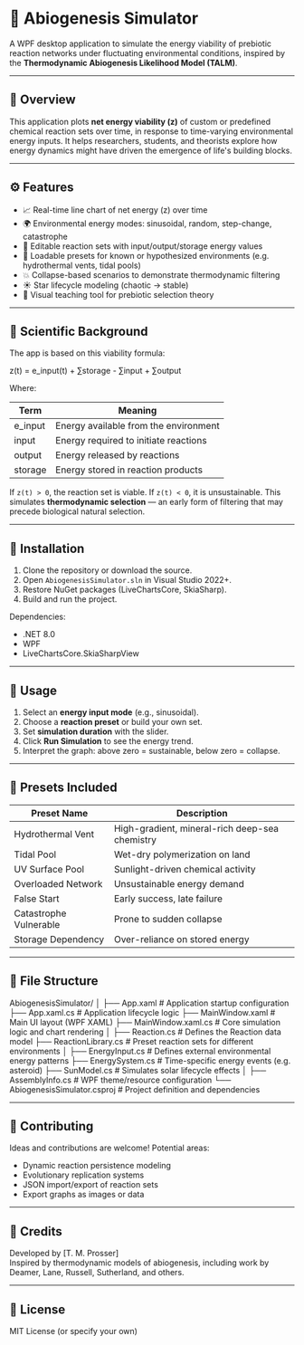 # 🔬 Abiogenesis Simulator

A WPF desktop application to simulate the energy viability of prebiotic reaction networks under fluctuating environmental conditions, inspired by the **Thermodynamic Abiogenesis Likelihood Model (TALM)**.

---

## 📘 Overview

This application plots **net energy viability (z)** of custom or predefined chemical reaction sets over time, in response to time-varying environmental energy inputs. It helps researchers, students, and theorists explore how energy dynamics might have driven the emergence of life's building blocks.

---

## ⚙️ Features

- 📈 Real-time line chart of net energy (z) over time  
- 🌍 Environmental energy modes: sinusoidal, random, step-change, catastrophe  
- 🧪 Editable reaction sets with input/output/storage energy values  
- 🔁 Loadable presets for known or hypothesized environments (e.g. hydrothermal vents, tidal pools)  
- 💥 Collapse-based scenarios to demonstrate thermodynamic filtering  
- ☀️ Star lifecycle modeling (chaotic → stable)  
- 🧠 Visual teaching tool for prebiotic selection theory

---

## 🔬 Scientific Background

The app is based on this viability formula:

z(t) = e_input(t) + ∑storage - ∑input + ∑output


Where:

| Term      | Meaning                                    |
|-----------|--------------------------------------------|
| e_input   | Energy available from the environment      |
| input     | Energy required to initiate reactions      |
| output    | Energy released by reactions               |
| storage   | Energy stored in reaction products         |

If `z(t) > 0`, the reaction set is viable. If `z(t) < 0`, it is unsustainable. This simulates **thermodynamic selection** — an early form of filtering that may precede biological natural selection.

---

## 🚀 Installation

1. Clone the repository or download the source.
2. Open `AbiogenesisSimulator.sln` in Visual Studio 2022+.
3. Restore NuGet packages (LiveChartsCore, SkiaSharp).
4. Build and run the project.

Dependencies:
- .NET 8.0
- WPF
- LiveChartsCore.SkiaSharpView

---

## 🧪 Usage

1. Select an **energy input mode** (e.g., sinusoidal).
2. Choose a **reaction preset** or build your own set.
3. Set **simulation duration** with the slider.
4. Click **Run Simulation** to see the energy trend.
5. Interpret the graph: above zero = sustainable, below zero = collapse.

---

## 📂 Presets Included

| Preset Name            | Description                                     |
|------------------------|-------------------------------------------------|
| Hydrothermal Vent      | High-gradient, mineral-rich deep-sea chemistry |
| Tidal Pool             | Wet-dry polymerization on land                 |
| UV Surface Pool        | Sunlight-driven chemical activity              |
| Overloaded Network     | Unsustainable energy demand                    |
| False Start            | Early success, late failure                    |
| Catastrophe Vulnerable | Prone to sudden collapse                       |
| Storage Dependency     | Over-reliance on stored energy                 |

---

## 📁 File Structure

AbiogenesisSimulator/
│
├── App.xaml # Application startup configuration
├── App.xaml.cs # Application lifecycle logic
├── MainWindow.xaml # Main UI layout (WPF XAML)
├── MainWindow.xaml.cs # Core simulation logic and chart rendering
│
├── Reaction.cs # Defines the Reaction data model
├── ReactionLibrary.cs # Preset reaction sets for different environments
│
├── EnergyInput.cs # Defines external environmental energy patterns
├── EnergySystem.cs # Time-specific energy events (e.g. asteroid)
├── SunModel.cs # Simulates solar lifecycle effects
│
├── AssemblyInfo.cs # WPF theme/resource configuration
└── AbiogenesisSimulator.csproj # Project definition and dependencies


---

## 🤝 Contributing

Ideas and contributions are welcome! Potential areas:
- Dynamic reaction persistence modeling
- Evolutionary replication systems
- JSON import/export of reaction sets
- Export graphs as images or data

---

## 🧠 Credits

Developed by [T. M. Prosser]  
Inspired by thermodynamic models of abiogenesis, including work by Deamer, Lane, Russell, Sutherland, and others.

---

## 📜 License

MIT License (or specify your own)

